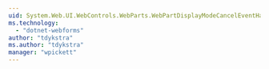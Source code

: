 ```yaml
---
uid: System.Web.UI.WebControls.WebParts.WebPartDisplayModeCancelEventHandler
ms.technology: 
  - "dotnet-webforms"
author: "tdykstra"
ms.author: "tdykstra"
manager: "wpickett"
---
```

